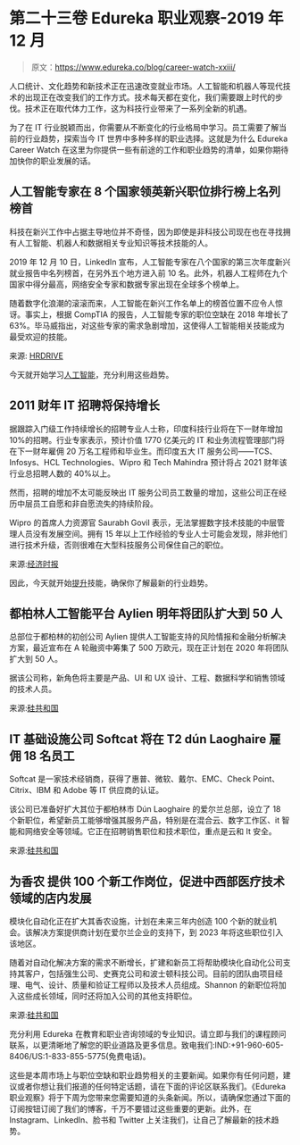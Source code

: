 # 第二十三卷 Edureka 职业观察-2019 年 12 月

> 原文：<https://www.edureka.co/blog/career-watch-xxiii/>

人口统计、文化趋势和新技术正在迅速改变就业市场。人工智能和机器人等现代技术的出现正在改变我们的工作方式。技术每天都在变化，我们需要跟上时代的步伐。技术正在取代体力工作，这为科技行业带来了一系列全新的机遇。

为了在 IT 行业脱颖而出，你需要从不断变化的行业格局中学习。员工需要了解当前的行业趋势，探索当今 IT 世界中多种多样的职业选择。这就是为什么 Edureka Career Watch 在这里为你提供一些有前途的工作和职业趋势的清单，如果你期待加快你的职业发展的话。

## **人工智能专家在 8 个国家领英新兴职位排行榜上名列榜首**

科技在新兴工作中占据主导地位并不奇怪，因为即使是非科技公司现在也在寻找拥有人工智能、机器人和数据相关专业知识等技术技能的人。

2019 年 12 月 10 日，LinkedIn 宣布，人工智能专家在八个国家的第三次年度新兴就业报告中名列榜首，在另外五个地方进入前 10 名。此外，机器人工程师在九个国家中得分最高，网络安全专家和数据专家出现在全球多个榜单上。

随着数字化浪潮的滚滚而来，人工智能在新兴工作名单上的榜首位置不应令人惊讶。事实上，根据 CompTIA 的报告，人工智能专家的职位空缺在 2018 年增长了 63%。毕马威指出，对这些专家的需求急剧增加，这使得人工智能相关技能成为最受欢迎的技能。

来源: [HRDRIVE](https://www.hrdive.com/news/ai-specialist-tops-linkedins-emerging-jobs-list-in-8-countries/569050/)

今天就开始学习[人工智能](https://www.edureka.co/artificial-intelligence-certification-courses)，充分利用这些趋势。

## **2011 财年 IT 招聘将保持增长**

据跟踪入门级工作持续增长的招聘专业人士称，印度科技行业将在下一财年增加 10%的招聘。行业专家表示，预计价值 1770 亿美元的 IT 和业务流程管理部门将在下一财年雇佣 20 万名工程师和毕业生。而印度五大 IT 服务公司——TCS、Infosys、HCL Technologies、Wipro 和 Tech Mahindra 预计将占 2021 财年该行业总招聘人数的 40%以上。

然而，招聘的增加不太可能反映出 IT 服务公司员工数量的增加，这些公司正在经历中层员工自愿和非自愿流失的持续阶段。

Wipro 的首席人力资源官 Saurabh Govil 表示，无法掌握数字技术技能的中层管理人员没有发展空间。拥有 15 年以上工作经验的专业人士可能会发现，除非他们进行技术升级，否则很难在大型科技服务公司保住自己的职位。

来源:[经济时报](https://economictimes.indiatimes.com/tech/ites/it-hiring-set-to-stay-on-growth-track-in-fy21/articleshow/72804155.cms)

因此，今天就开始[提升](https://www.edureka.co/all-courses)技能，确保你了解最新的行业趋势。

## **都柏林人工智能平台 Aylien 明年将团队扩大到 50 人**

总部位于都柏林的初创公司 Aylien 提供人工智能支持的风险情报和金融分析解决方案，最近宣布在 A 轮融资中筹集了 500 万欧元，现在正计划在 2020 年将团队扩大到 50 人。

据该公司称，新角色将主要是产品、UI 和 UX 设计、工程、数据科学和销售领域的技术人员。

来源:[硅共和国](https://www.siliconrepublic.com/jobs/aylien-jobs-announcement)

## **IT 基础设施公司 Softcat 将在 T2 dún Laoghaire 雇佣 18 名员工**

Softcat 是一家技术经销商，获得了惠普、微软、戴尔、EMC、Check Point、Citrix、IBM 和 Adobe 等 IT 供应商的认证。

该公司已准备好扩大其位于都柏林市 Dún Laoghaire 的爱尔兰总部，设立了 18 个新职位，希望新员工能够增强其服务产品，特别是在混合云、数字工作区、it 智能和网络安全等领域。它正在招聘销售职位和技术职位，重点是云和 It 安全。

来源:[硅共和国](https://www.siliconrepublic.com/jobs/softcat-dun-laoghaire-it-infrastructure)

## **为香农** 提供 100 个新工作岗位，促进中西部医疗技术领域的店内发展

模块化自动化正在扩大其香农设施，计划在未来三年内创造 100 个新的就业机会。该解决方案提供商计划在爱尔兰企业的支持下，到 2023 年将这些职位引入该地区。

随着对自动化解决方案的需求不断增长，扩建和新员工将帮助模块化自动化公司支持其客户，包括强生公司、史赛克公司和波士顿科技公司。目前的团队由项目经理、电气、设计、质量和验证工程师以及技术人员组成。Shannon 的新职位将加入这些成长领域，同时还将加入公司的其他支持职位。

来源:[硅共和国](https://www.siliconrepublic.com/jobs/modular-automation-jobs-shannon)

充分利用 Edureka 在教育和职业咨询领域的专业知识。请立即与我们的课程顾问联系，以更清晰地了解您的职业道路及更多信息。致电我们:IND:+91-960-605-8406/US:1-833-855-5775(免费电话)。

这些是本周市场上与职位空缺和职业趋势相关的主要新闻。如果你有任何问题，建议或者你想让我们报道的任何特定话题，请在下面的评论区联系我们。《Edureka 职业观察》将于下周为您带来您需要知道的头条新闻。所以，请确保您通过下面的订阅按钮订阅了我们的博客，千万不要错过这些重要的更新。此外，在 Instagram、LinkedIn、脸书和 Twitter 上关注我们，让自己了解最新的技术趋势。